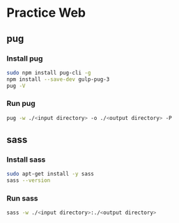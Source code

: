 # Practice Web

## pug

### Install pug

~~~bash
sudo npm install pug-cli -g
npm install --save-dev gulp-pug-3
pug -V
~~~

### Run pug

~~~bash
pug -w ./<input directory> -o ./<output directory> -P
~~~

## sass

### Install sass

~~~bash
sudo apt-get install -y sass
sass --version
~~~

### Run sass

~~~bash
sass -w ./<input directory>:./<output directory>
~~~

